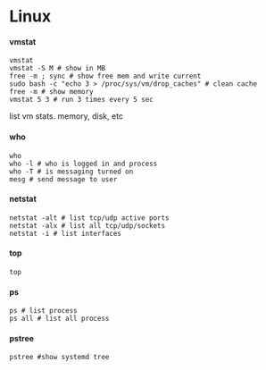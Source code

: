 # Linux

#### vmstat

```
vmstat
vmstat -S M # show in MB
free -m ; sync # show free mem and write current
sudo bash -c "echo 3 > /proc/sys/vm/drop_caches" # clean cache
free -m # show memory
vmstat 5 3 # run 3 times every 5 sec
```

list vm stats. memory, disk, etc

#### who

```
who
who -l # who is logged in and process
who -T # is messaging turned on
mesg # send message to user
```

#### netstat

```
netstat -alt # list tcp/udp active ports
netstat -alx # list all tcp/udp/sockets
netstat -i # list interfaces
```

#### top

```
top
```

#### ps

```
ps # list process
ps all # list all process
```

#### pstree

```
pstree #show systemd tree
```



